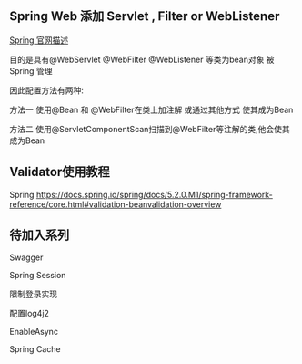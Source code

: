 ## Spring Web 添加 Servlet , Filter or WebListener

[Spring 官网描述](https://docs.spring.io/spring-boot/docs/2.1.0.RELEASE/reference/htmlsingle/#howto-add-a-servlet-filter-or-listener-as-spring-bean)


目的是具有@WebServlet @WebFilter @WebListener 等类为bean对象 被Spring 管理

因此配置方法有两种:

方法一 使用@Bean 和 @WebFilter在类上加注解 或通过其他方式 使其成为Bean

方法二 使用@ServletComponentScan扫描到@WebFilter等注解的类,他会使其成为Bean




## Validator使用教程

Spring https://docs.spring.io/spring/docs/5.2.0.M1/spring-framework-reference/core.html#validation-beanvalidation-overview


## 待加入系列

Swagger

Spring Session

限制登录实现

配置log4j2

EnableAsync

Spring Cache